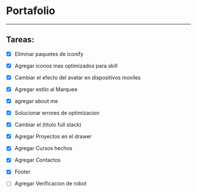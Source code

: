 # Portafolio

---

## Tareas:

- [x] Eliminar paquetes de iconify
- [x] Agregar iconos mas optimizados para skill
- [x] Cambiar el efecto del avatar en dispositivos moviles
- [x] Agregar estilo al Marquee
- [x] agregar about me
- [x] Solucionar errores de optimizacion
- [x] Cambiar el (titulo full stack)
- [x] Agregar Proyectos en el drawer
- [x] Agregar Cursos hechos
- [x] Agregar Contactos
- [x] Footer
- [ ] Agregar Verificacion de robot

